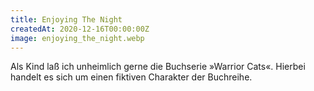 ```yaml
---
title: Enjoying The Night
createdAt: 2020-12-16T00:00:00Z
image: enjoying_the_night.webp
---
```

Als Kind laß ich unheimlich gerne die Buchserie »Warrior Cats«.
Hierbei handelt es sich um einen fiktiven Charakter der Buchreihe.
